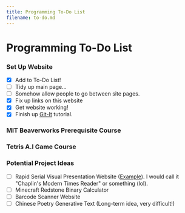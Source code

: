 ```yaml
---
title: Programming To-Do List
filename: to-do.md
--- 
```

# Programming To-Do List

### Set Up Website
- [x] Add to To-Do List!
- [ ] Tidy up main page...
- [ ] Somehow allow people to go between site pages.
- [x] Fix up links on this website
- [x] Get website working!
- [x] Finish up [Git-It](https://github.com/jlord/git-it-electron) tutorial.

### MIT Beaverworks Prerequisite Course
### Tetris A.I Game Course
### Potential Project Ideas
- [ ] Rapid Serial Visual Presentation Website ([Example](https://accelareader.com/)). I would call it "Chaplin's Modern Times Reader" or something (lol).
- [ ] Minecraft Redstone Binary Calculator
- [ ] Barcode Scanner Website
- [ ] Chinese Poetry Generative Text (Long-term idea, very difficult!)